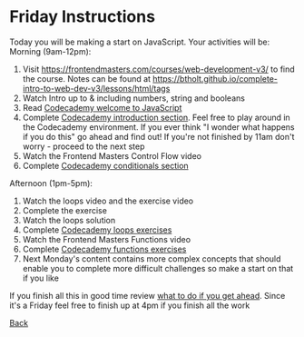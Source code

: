 # Friday Instructions

Today you will be making a start on JavaScript. Your activities will be:
Morning (9am-12pm):
1. Visit https://frontendmasters.com/courses/web-development-v3/ to find the course. Notes can be found at https://btholt.github.io/complete-intro-to-web-dev-v3/lessons/html/tags
2. Watch Intro up to & including numbers, string and booleans
3. Read [Codecademy welcome to JavaScript](https://www.codecademy.com/courses/introduction-to-javascript/informationals/learn-javascript-welcome)
4. Complete [Codecademy introduction section](https://www.codecademy.com/courses/introduction-to-javascript/lessons/introduction-to-javascript/exercises/intro). Feel free to play around in the Codecademy environment. If you ever think "I wonder what happens if you do this" go ahead and find out! If you're not finished by 11am don't worry - proceed to the next step
5. Watch the Frontend Masters Control Flow video
6. Complete [Codecademy conditionals section](https://www.codecademy.com/courses/introduction-to-javascript/lessons/control-flow/exercises/control-flow-intro)

Afternoon (1pm-5pm):
1. Watch the loops video and the exercise video
2. Complete the exercise
3. Watch the loops solution
4. Complete [Codecademy loops exercises](https://www.codecademy.com/courses/introduction-to-javascript/lessons/loops/exercises/loops)
5. Watch the Frontend Masters Functions video
6. Complete [Codecademy functions exercises](https://www.codecademy.com/courses/introduction-to-javascript/lessons/functions/exercises/intro-to-functions)
7. Next Monday's content contains more complex concepts that should enable you to complete more difficult challenges so make a start on that if you like

If you finish all this in good time review [what to do if you get ahead](../1-Intro/tips.md). Since it's a Friday feel free to finish up at 4pm if you finish all the work

[Back](../week-1-links.md)